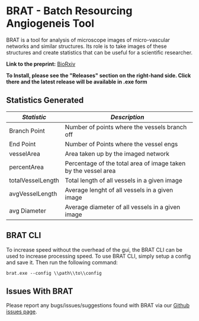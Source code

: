 # BRAT - Batch Resourcing Angiogeneis Tool
BRAT is a tool for analysis of microscope images of micro-vascular networks and similar structures. Its role is to take images of these structures and create statistics that can be useful for a scientific researcher.


**Link to the preprint:** [BioRxiv](https://doi.org/10.1101/2025.01.24.634836)

**To Install, please see the "Releases" section on the right-hand side. Click there and the latest release will be available in .exe form**

## Statistics Generated
|*Statistic*|*Description*|
|---|---|
|Branch Point|Number of points where the vessels branch off|
|End Point|Number of Points where the vessel engs|
|vesselArea|Area taken up by the imaged network|
|percentArea|Percentage of the total area of image taken by the vessel area|
|totalVesselLength|Total length of all vessels in a given image|
|avgVesselLength|Average lenght of all vessels in a given image|
|avg Diameter|Average diameter of all vessels in a given image|

## BRAT CLI
To increase speed without the overhead of the gui, the BRAT CLI can be used to increase processing speed. To use BRAT CLI, simply setup a config and save it. Then run the following command:
```
brat.exe --config \\path\\to\\config
```

## Issues With BRAT
Please report any bugs/issues/suggestions found with BRAT via our [Github issues page](https://github.com/BMSE-UQ/BRAT-Vascular-Image-Tool/issues).